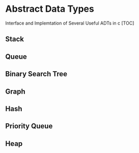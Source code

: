 # Abstract Data Types
Interface and Implemtation of Several Useful ADTs in c
[TOC]
## Stack
## Queue
## Binary Search Tree
## Graph
## Hash
## Priority Queue
## Heap

